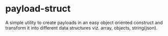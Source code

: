 # payload-struct
A simple utility to create payloads in an easy object oriented construct and transform it into different data structures viz. array, objects, string(json).
